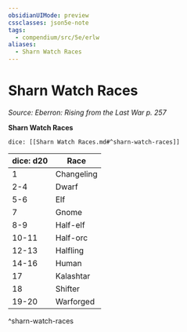 ```yaml
---
obsidianUIMode: preview
cssclasses: json5e-note
tags:
  - compendium/src/5e/erlw
aliases:
  - Sharn Watch Races
---
```

# Sharn Watch Races
*Source: Eberron: Rising from the Last War p. 257* 

**Sharn Watch Races**

`dice: [[Sharn Watch Races.md#^sharn-watch-races]]`

| dice: d20 | Race |
|-----------|------|
| 1 | Changeling |
| 2-4 | Dwarf |
| 5-6 | Elf |
| 7 | Gnome |
| 8-9 | Half-elf |
| 10-11 | Half-orc |
| 12-13 | Halfling |
| 14-16 | Human |
| 17 | Kalashtar |
| 18 | Shifter |
| 19-20 | Warforged |
^sharn-watch-races

